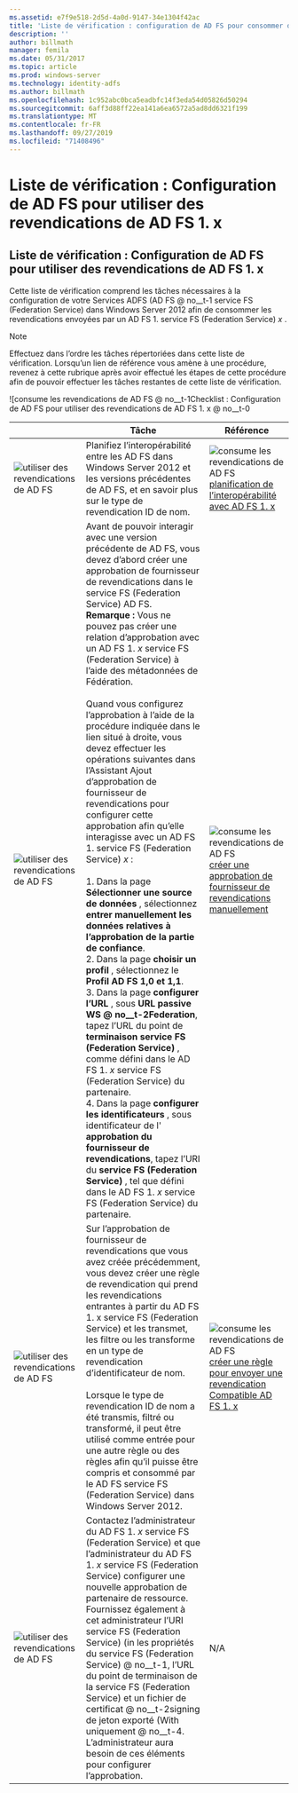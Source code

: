 ```yaml
---
ms.assetid: e7f9e518-2d5d-4a0d-9147-34e1304f42ac
title: 'Liste de vérification : configuration de AD FS pour consommer des revendications de AD FS 1. x'
description: ''
author: billmath
manager: femila
ms.date: 05/31/2017
ms.topic: article
ms.prod: windows-server
ms.technology: identity-adfs
ms.author: billmath
ms.openlocfilehash: 1c952abc0bca5eadbfc14f3eda54d05826d50294
ms.sourcegitcommit: 6aff3d88ff22ea141a6ea6572a5ad8dd6321f199
ms.translationtype: MT
ms.contentlocale: fr-FR
ms.lasthandoff: 09/27/2019
ms.locfileid: "71408496"
---
```

# <a name="checklist-configuring-ad-fs--to-consume-claims-from-ad-fs-1x"></a>Liste de vérification : Configuration de AD FS pour utiliser des revendications de AD FS 1. x

  
## <a name="checklist-configuring-ad-fs-to-consume-claims-from-adfs1x"></a>Liste de vérification : Configuration de AD FS pour utiliser des revendications de AD FS 1. x  
Cette liste de vérification comprend les tâches nécessaires à la configuration de votre Services ADFS \(AD FS @ no__t-1 service FS (Federation Service) dans Windows Server 2012 afin de consommer les revendications envoyées par un AD FS 1. service FS (Federation Service) *x* .  
  
> [!NOTE]  
> Effectuez dans l’ordre les tâches répertoriées dans cette liste de vérification. Lorsqu’un lien de référence vous amène à une procédure, revenez à cette rubrique après avoir effectué les étapes de cette procédure afin de pouvoir effectuer les tâches restantes de cette liste de vérification.  
  
![consume les revendications de AD FS @ no__t-1Checklist : Configuration de AD FS pour utiliser des revendications de AD FS 1. x @ no__t-0  
  
||Tâche|Référence|  
|-|--------|-------------|  
|![utiliser des revendications de AD FS](media/icon_checkboxo.gif)|Planifiez l’interopérabilité entre les AD FS dans Windows Server 2012 et les versions précédentes de AD FS, et en savoir plus sur le type de revendication ID de nom.|![consume les revendications de AD FS](media/faa393df-4856-4431-9eda-4f4e5be72a90.gif)[planification de l’interopérabilité avec AD FS 1. x](https://technet.microsoft.com/library/ff678040.aspx)|  
|![utiliser des revendications de AD FS](media/icon_checkboxo.gif)|Avant de pouvoir interagir avec une version précédente de AD FS, vous devez d’abord créer une approbation de fournisseur de revendications dans le service FS (Federation Service) AD FS. **Remarque :** Vous ne pouvez pas créer une relation d’approbation avec un AD FS 1. *x* service FS (Federation Service) à l’aide des métadonnées de Fédération.<br /><br />Quand vous configurez l’approbation à l’aide de la procédure indiquée dans le lien situé à droite, vous devez effectuer les opérations suivantes dans l’Assistant Ajout d’approbation de fournisseur de revendications pour configurer cette approbation afin qu’elle interagisse avec un AD FS 1. service FS (Federation Service) *x* :<br /><br />1.  Dans la page **Sélectionner une source de données** , sélectionnez **entrer manuellement les données relatives à l’approbation de la partie de confiance**.<br />2.  Dans la page **choisir un profil** , sélectionnez le **Profil AD FS 1,0 et 1,1**.<br />3.  Dans la page **configurer l’URL** , sous **URL passive WS @ no__t-2Federation**, tapez l’URL du point de **terminaison service FS (Federation Service)** , comme défini dans le AD FS 1. *x* service FS (Federation Service) du partenaire.<br />4.  Dans la page **configurer les identificateurs** , sous identificateur de l' **approbation du fournisseur de revendications**, tapez l’URI du **service FS (Federation Service)** , tel que défini dans le AD FS 1. *x* service FS (Federation Service) du partenaire.|![consume les revendications de AD FS](media/faa393df-4856-4431-9eda-4f4e5be72a90.gif)[créer une approbation de fournisseur de revendications manuellement](../../ad-fs/operations/Create-a-Claims-Provider-Trust.md)|  
|![utiliser des revendications de AD FS](media/icon_checkboxo.gif)|Sur l’approbation de fournisseur de revendications que vous avez créée précédemment, vous devez créer une règle de revendication qui prend les revendications entrantes à partir du AD FS 1. x service FS (Federation Service) et les transmet, les filtre ou les transforme en un type de revendication d’identificateur de nom.<br /><br />Lorsque le type de revendication ID de nom a été transmis, filtré ou transformé, il peut être utilisé comme entrée pour une autre règle ou des règles afin qu’il puisse être compris et consommé par le AD FS service FS (Federation Service) dans Windows Server 2012.|![consume les revendications de AD FS](media/faa393df-4856-4431-9eda-4f4e5be72a90.gif)[créer une règle pour envoyer une revendication Compatible AD FS 1. x](../../ad-fs/operations/Create-a-Rule-to-Send-an-AD-FS-1x-Compatible-Claim.md)|  
|![utiliser des revendications de AD FS](media/icon_checkboxo.gif)|Contactez l’administrateur du AD FS 1. *x* service FS (Federation Service) et que l’administrateur du AD FS 1. *x* service FS (Federation Service) configurer une nouvelle approbation de partenaire de ressource. Fournissez également à cet administrateur l’URI service FS (Federation Service) \(in les propriétés du service FS (Federation Service) @ no__t-1, l’URL du point de terminaison de la service FS (Federation Service) et un fichier de certificat @ no__t-2signing de jeton exporté \(With uniquement @ no__t-4. L’administrateur aura besoin de ces éléments pour configurer l’approbation.|N\/A|  
  

